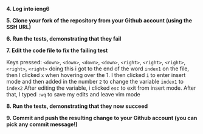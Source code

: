 __**4. Log into ieng6**__

**5. Clone your fork of the repository from your Github account (using the SSH URL)**

**6. Run the tests, demonstrating that they fail**

**7. Edit the code file to fix the failing test**

Keys pressed: `<down>`, `<down>`, `<down>`, `<down>`, `<right>`, `<right>`, `<right>`, `<right>`, `<right>` doing this i got to the end of the word `index1` on the file, then I clicked `x` when hovering over the 1. I then clicked `i` to enter insert mode and then added in the number `2` to change the variable `index1` to `index2` After editing the variable, i clicked `esc` to exit from insert mode. After that, I typed `:wq` to save my edits and leave vim mode

**8. Run the tests, demonstrating that they now succeed**

**9. Commit and push the resulting change to your Github account (you can pick any commit message!)**

